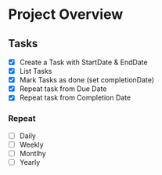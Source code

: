 # Project Overview

## Tasks

- [x]  Create a Task with StartDate & EndDate
- [x]  List Tasks
- [x]  Mark Tasks as done (set completionDate)
- [x]  Repeat task from Due Date
- [x]  Repeat task from Completion Date

### Repeat
- [ ] Daily
- [ ] Weekly
- [ ] Montlhy
- [ ] Yearly
